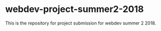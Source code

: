 # webdev-project-summer2-2018
This is the repository for project submission for webdev summer 2 2018. 
